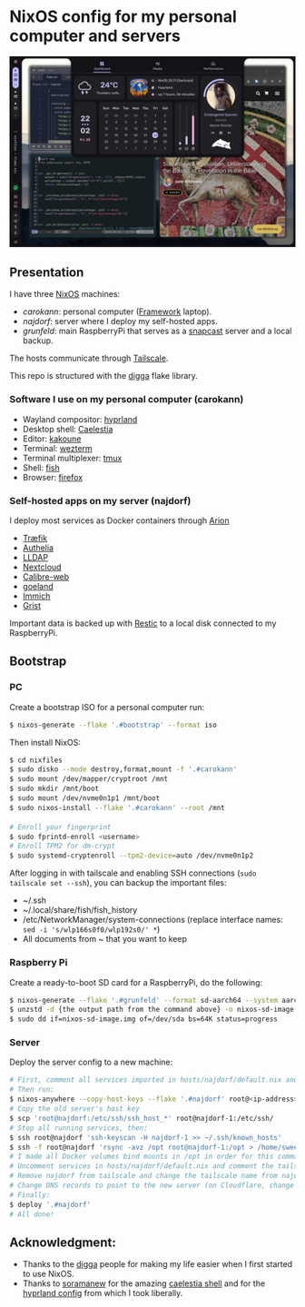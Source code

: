 # NixOS config for my personal computer and servers

![screenshot](./assets/screenshot.jpeg)

## Presentation

I have three [NixOS](https://nixos.org) machines:
- _carokann_: personal computer ([Framework](https://frame.work) laptop).
- _najdorf_: server where I deploy my self-hosted apps.
- _grunfeld_: main RaspberryPi that serves as a [snapcast](https://github.com/badaix/snapcast) server and a local backup.

The hosts communicate through [Tailscale](https://tailscale.com).

This repo is structured with the [digga](https://digga.divnix.com) flake library.

### Software I use on my personal computer (carokann)

- Wayland compositor: [hyprland](https://hypr.land)
- Desktop shell: [Caelestia](https://github.com/caelestia-dots/shell)
- Editor: [kakoune](https://github.com/mawww/kakoune)
- Terminal: [wezterm](https://wezterm.org)
- Terminal multiplexer: [tmux](https://github.com/tmux/tmux)
- Shell: [fish](https://fishshell.com)
- Browser: [firefox](https://www.mozilla.org/en-US/firefox)

### Self-hosted apps on my server (najdorf)

I deploy most services as Docker containers through [Arion](https://github.com/hercules-ci/arion)

- [Træfik](https://traefik.io/traefik)
- [Authelia](https://www.authelia.com)
- [LLDAP](https://github.com/lldap/lldap)
- [Nextcloud](https://nextcloud.com)
- [Calibre-web](https://github.com/janeczku/calibre-web)
- [goeland](https://github.com/slurdge/goeland)
- [Immich](https://immich.app)
- [Grist](https://www.getgrist.com/)

Important data is backed up with [Restic](https://restic.net) to a local disk connected to my RaspberryPi.


## Bootstrap
### PC
Create a bootstrap ISO for a personal computer run:
```bash
$ nixos-generate --flake '.#bootstrap' --format iso
```

Then install NixOS:
```bash
$ cd nixfiles
$ sudo disko --mode destroy,format,mount -f '.#carokann'
$ sudo mount /dev/mapper/cryptroot /mnt
$ sudo mkdir /mnt/boot
$ sudo mount /dev/nvme0n1p1 /mnt/boot
$ sudo nixos-install --flake '.#carokann' --root /mnt

# Enroll your fingerprint
$ sudo fprintd-enroll <username>
# Enroll TPM2 for dm-crypt
$ sudo systemd-cryptenroll --tpm2-device=auto /dev/nvme0n1p2
```

After logging in with tailscale and enabling SSH connections (`sudo tailscale set --ssh`), you can backup the important files:
- ~/.ssh
- ~/.local/share/fish/fish_history
- /etc/NetworkManager/system-connections (replace interface names: `sed -i 's/wlp166s0f0/wlp192s0/' *`)
- All documents from ~ that you want to keep

### Raspberry Pi
Create a ready-to-boot SD card for a RaspberryPi, do the following:
```bash
$ nixos-generate --flake '.#grunfeld' --format sd-aarch64 --system aarch64-linux
$ unzstd -d {the output path from the command above} -o nixos-sd-image.img
$ sudo dd if=nixos-sd-image.img of=/dev/sda bs=64K status=progress
```

### Server
Deploy the server config to a new machine:
```bash
# First, comment all services imported in hosts/najdorf/default.nix and uncomment the ts-oneshot-login service line.
# Then run:
$ nixos-anywhere --copy-host-keys --flake '.#najdorf' root@<ip-address>
# Copy the old server's host key
$ scp 'root@najdorf:/etc/ssh/ssh_host_*' root@najdorf-1:/etc/ssh/
# Stop all running services, then:
$ ssh root@najdorf 'ssh-keyscan -H najdorf-1 >> ~/.ssh/known_hosts'
$ ssh -f root@najdorf 'rsync -avz /opt root@najdorf-1:/opt > /home/sweenu/rsync.log 2>&1 &'
# I made all Docker volumes bind mounts in /opt in order for this command to be enough for migrating everything important.
# Uncomment services in hosts/najdorf/default.nix and comment the tailscale-login service line.
# Remove najdorf from tailscale and change the tailscale name from najdorf-1 to najdorf.
# Change DNS records to point to the new server (on Cloudflare, change the IP scope of the API token to the new IP).
# Finally:
$ deploy '.#najdorf'
# All done!
```

## Acknowledgment:
* Thanks to the [digga](https://digga.divnix.com) people for making my life easier when I first started to use NixOS.
* Thanks to [soramanew](https://github.com/soramanew) for the amazing [caelestia shell](https://github.com/caelestia-dots/shell) and for the [hyprland config](https://github.com/caelestia-dots/caelestia/tree/e456e8abb90b94f2e6ae859f6e3b3ef2a5e27099/hypr) from which I took liberally.
